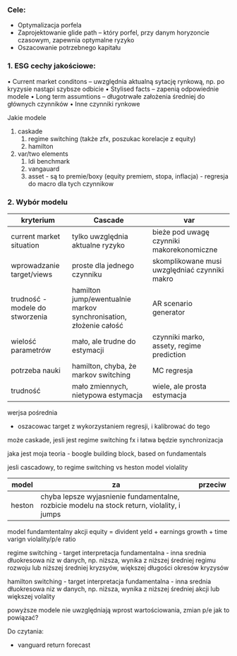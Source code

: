 ### Cele:
*	Optymalizacja porfela
*	Zaprojektowanie glide path – który porfel, przy danym horyzoncie czasowym, zapewnia optymalne ryzyko
*	Oszacowanie potrzebnego kapitału



### 1. ESG cechy jakościowe:
•	Current market conditons – uwzględnia aktualną sytację rynkową, np. po kryzysie nastąpi szybsze odbicie
•	Stylised facts – zapenią odpowiednie modele
•	Long term assumtions – długotrwałe założenia średniej do głównych czynników
•	Inne czynniki rynkowe


Jakie modele
1. caskade
   1. regime switching (także zfx, poszukac korelacje z equity) 
   2. hamilton
2. var/two elements
   1. ldi benchmark
   2. vangauard
   3. asset - są to premie/boxy (equity premiem, stopa, inflacja) - regresja do macro dla tych czynnikow 

### 2. Wybór modelu

| kryterium | Cascade | var | 
| --- | --- | --- |
| current market situation | tylko uwzględnia aktualne ryzyko | bieże pod uwagę czynniki makorekonomiczne |  
| wprowadzanie target/views | proste dla jednego czynniku | skomplikowane musi uwzględniać czynniki makro | 
| trudność - modele do stworzenia | hamilton jump/ewentualnie markov synchronisation, złożenie całość | AR scenario generator |
| wielość parametrów | mało, ale trudne do estymacji  | czynniki marko, assety, regime prediction |
| potrzeba nauki | hamilton, chyba, że markov switching | MC regresja |
| trudność | mało zmiennych, nietypowa estymacja | wiele, ale prosta estymacja | 

werjsa pośrednia
- oszacowac target z wykorzystaniem regresji, i kalibrować do tego

może caskade, jesli jest regime switching fx i łatwa będzie synchronizacja

jaka jest moja teoria - boogle building block, based on fundamentals

jesli cascadowy, to
regime switching vs heston model violality

| model | za | przeciw | 
| --- | --- | --- |
heston | chyba lepsze wyjasnienie fundamentalne, rozbicie modelu na stock return, violality, i jumps |

model fundamtentalny akcji
equity = divident yeld + earnings growth + time varign violality/p/e ratio

regime switching - target
interpretacja fundamentalna - inna srednia dłuokresowa niz w danych, np. niższa, wynika z niższej średniej regimu rozwoju lub niższej średniej kryzsyów, większej długości okresów kryzysów

hamilton switching - target 
interpretacja fundamentalna - inna srednia dłuokresowa niz w danych, np. niższa, wynika z niższej średniej akcji lub większej volality

powyższe modele nie uwzględniają wprost wartościowania, zmian p/e jak to powiązać?


Do czytania:
- vanguard return forecast

  
